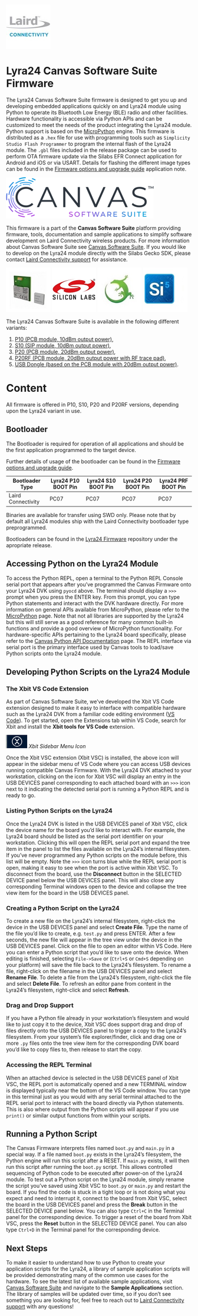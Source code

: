 [![Laird Connectivity](/images/laird_connectivity_logo.jpg)](https://www.lairdconnect.com/)

# Lyra24 Canvas Software Suite Firmware
The Lyra24 Canvas Software Suite firmware is designed to get you up and developing embedded applications quickly on and Lyra24 module using Python to operate its Bluetooth Low Energy (BLE) radio and other facilities. Hardware functionality is accessible via Python APIs and can be customized to meet the needs of the product integrating the Lyra24 module. Python support is based on the [MicroPython] engine.
This firmware is distributed as a `.hex` file for use with programming tools such as `Simplicity Studio Flash Programmer` to program the internal flash of the Lyra24 module. The `.gbl` files included in the release package can be used to perform OTA firmware update via the Silabs EFR Connect application for Android and iOS or via USART. Details for flashing the different image types can be found in the [Firmware options and upgrade guide] application note.

![Canvas Logo](images/canvas_logo.png)

This firmware is a part of the <strong>Canvas Software Suite</strong> platform providing firmware, tools, documentation and sample applications to simplify software development on Laird Connectivity wireless products.
For more information about Canvas Software Suite see [Canvas Software Suite].
If you would like to develop on the Lyra24 module directly with the Silabs Gecko SDK, please contact [Laird Connectivity support] for assistance.


[![Lyra24-P](/images/lyra_p_and_lyra_s_render.jpg)](https://www.lairdconnect.com/wireless-modules/bluetooth-modules/bluetooth-5-modules/lyra-24-series-bluetooth-5-modules)
[![Silabs](/images/silabs_logo.jpg)](https://www.silabs.com)
[![Gecko SDK](/images/gecko_sdk_logo.jpg)](https://www.silabs.com/developers/gecko-software-development-kit)
[![Simplicity Studio](/images/simplicity_studio_logo.jpg)](https://www.silabs.com/developers/simplicity-studio)

The Lyra24 Canvas Software Suite is available in the following different variants:
1. [P10 (PCB module, 10dBm output power)][Lyra24 P series datasheet],
2. [S10 (SIP module, 10dBm output power)][Lyra24 S series datasheet],
3. [P20 (PCB module, 20dBm output power)][Lyra24 P series datasheet],
4. [P20RF (PCB module, 20dBm output power with RF trace pad)][Lyra24 P series datasheet],
5. [USB Dongle (based on the PCB module with 20dBm output power)][Lyra24 P series datasheet].

# Content

All firmware is offered in P10, S10, P20 and P20RF versions, depending upon the Lyra24 variant in use.

## Bootloader

The Bootloader is required for operation of all applications and should be the first application programmed to the target device.

Further details of usage of the bootloader can be found in the [Firmware options and upgrade guide][Firmware options and upgrade guide].


|   Bootloader Type  | Lyra24 P10 BOOT Pin | Lyra24 S10 BOOT Pin | Lyra24 P20 BOOT Pin | Lyra24 PRF BOOT Pin |
|--------------------|---------------------|---------------------|---------------------|---------------------|
| Laird Connectivity |        PC07         |        PC07         |        PC07         |        PC07         |

Binaries are available for transfer using SWD only. Please note that by default all Lyra24 modules ship with the Laird Connectivity bootloader type preprogrammed.

Bootloaders can be found in the [Lyra24 Firmware] repository under the apropriate release.


## Accessing Python on the Lyra24 Module

To access the Python REPL, open a terminal to the Python REPL Console serial port that appears after you’ve programmed the Canvas Firmware onto your Lyra24 DVK using `pyocd` above. The terminal should display a `>>>` prompt when you press the ENTER key.
From this prompt, you can type Python statements and interact with the DVK hardware directly. For more information on general APIs available from MicroPython, please refer to the [MicroPython] page. Note that not all libraries are supported by the Lyra24 but this will still serve as a good reference for many common built-in functions and provide a good overview of MicroPython functionality.
For hardware-specific APIs pertaining to the Lyra24 board specifically, please refer to the [Canvas Python API Documentation] page.
The REPL interface via serial port is the primary interface used by Canvas tools to load/save Python scripts onto the Lyra24 module.

## Developing Python Scripts on the Lyra24 Module

### The Xbit VS Code Extension

As part of Canvas Software Suite, we’ve developed the Xbit VS Code extension designed to make it easy to interface with compatible hardware such as the Lyra24 DVK from a familiar code editing environment ([VS Code]). To get started, open the Extensions tab within VS Code, search for Xbit and install the **Xbit tools for VS Code** extension.

![Xbit Icon](images/xbit_icon.png)
_Xbit Sidebar Menu Icon_

Once the Xbit VSC extension (Xbit VSC) is installed, the above icon will appear in the sidebar menu of VS Code where you can access USB devices running compatible Canvas Firmware. With the Lyra24 DVK attached to your workstation, clicking on the icon for Xbit VSC will display an entry in the USB DEVICES panel corresponding to each attached board with an `>>>` icon next to it indicating the detected serial port is running a Python REPL and is ready to go.

### Listing Python Scripts on the Lyra24

Once the Lyra24 DVK is listed in the USB DEVICES panel of Xbit VSC, click the device name for the board you’d like to interact with. For example, the Lyra24 board should be listed as the serial port identifier on your workstation. Clicking this will open the REPL serial port and expand the tree item in the panel to list the files available on the Lyra24’s internal filesystem. If you’ve never programmed any Python scripts on the module before, this list will be empty. Note the `>>>` icon turns blue while the REPL serial port is open, making it easy to see when the port is active within Xbit VSC. To disconnect from the board, use the **Disconnect** button in the SELECTED DEVICE panel below the USB DEVICES panel. This will also close any corresponding Terminal windows open to the device and collapse the tree view item for the board in the USB DEVICES panel.

### Creating a Python Script on the Lyra24

To create a new file on the Lyra24’s internal filesystem, right-click the device in the USB DEVICES panel and select <strong>Create File</strong>. Type the name of the file you’d like to create, e.g. `test.py` and press ENTER. After a few seconds, the new file will appear in the tree view under the device in the USB DEVICES panel. Click on the file to open an editor within VS Code. Here you can enter a Python script that you’d like to save onto the device. When editing is finished, selecting `File->Save` or (`Ctrl+S` or `Cmd+S` depending on your platform) will save the file back to the Lyra24’s filesystem.
To rename a file, right-click on the filename in the USB DEVICES panel and select <strong>Rename File</strong>.
To delete a file from the Lyra24’s filesystem, right-click the file and select <strong>Delete File</strong>.
To refresh an editor pane from content in the Lyra24’s filesystem, right-click and select <strong>Refresh</strong>.

### Drag and Drop Support

If you have a Python file already in your workstation’s filesystem and would like to just copy it to the device, Xbit VSC does support drag and drop of files directly onto the USB DEVICES panel to trigger a copy to the Lyra24’s filesystem. From your system’s file explorer/finder, click and drag one or more `.py` files onto the tree view item for the corresponding DVK board you’d like to copy files to, then release to start the copy.

### Accessing the REPL Terminal

When an attached device is selected in the USB DEVICES panel of Xbit VSC, the REPL port is automatically opened and a new TERMINAL window is displayed typically near the bottom of the VS Code window. You can type in this terminal just as you would with any serial terminal attached to the REPL serial port to interact with the board directly via Python statements. This is also where output from the Python scripts will appear if you use `print()` or similar output functions from within your scripts.

## Running a Python Script

The Canvas Firmware interprets files named `boot.py` and `main.py` in a special way. If a file named `boot.py` exists in the Lyra24’s filesystem, the Python engine will run this script after a RESET. If `main.py` exists, it will then run this script after running the `boot.py` script. This allows controlled sequencing of Python code to be executed after power-on of the Lyra24 module.
To test out a Python script on the Lyra24 module, simply rename the script you’ve saved using Xbit VSC to `boot.py` or `main.py` and restart the board. If you find the code is stuck in a tight loop or is not doing what you expect and need to interrupt it, connect to the board from Xbit VSC, select the board in the USB DEVICES panel and press the **Break** button in the SELECTED DEVICE panel below. You can also type `Ctrl+C` in the Terminal panel for the corresponding device.
To trigger a reset of the board from Xbit VSC, press the **Reset** button in the SELECTED DEVICE panel. You can also type `Ctrl+D` in the Terminal panel for the corresponding device.

## Next Steps

To make it easier to understand how to use Python to create your application scripts for the Lyra24, a library of sample application scripts will be provided demonstrating many of the common use cases for the hardware. To see the latest list of available sample applications, visit [Canvas Software Suite] and navigate to the **Sample Applications** section. The library of samples will be updated over time, so if you don’t see something you are looking for, feel free to reach out to [Laird Connectivity support] with any questions!



[Lyra24 P series datasheet]: <https://www.lairdconnect.com/documentation/datasheet-lyra-24p>
[Lyra24 S series datasheet]: <https://www.lairdconnect.com/documentation/datasheet-lyra-24s>
[Firmware options and upgrade guide]: <https://www.lairdconnect.com/documentation/user-guide-firmware-options-and-upgrading-lyra-series>
[Native C development guide]: <https://www.lairdconnect.com/documentation/user-guide-lyra-series-c-code-development>
[MicroPython]: <https://github.com/micropython/micropython>
[Canvas Software Suite]: <https://www.lairdconnect.com/canvas>
[Laird Connectivity support]: <https://www.lairdconnect.com/resources/support>
[Canvas Python API Documentation]: <https://lairdcp.github.io/canvas_python_docs>
[VS Code]: <https://code.visualstudio.com/download>
[Lyra24 Firmware]: <https://github.com/LairdCP/Lyra_24_Firmware>
